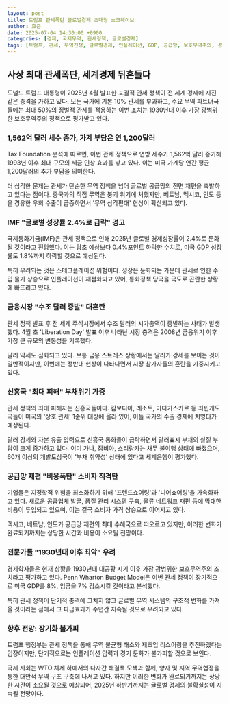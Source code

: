 ```yaml
---
layout: post
title: 트럼프 관세폭탄 글로벌경제 초대형 쇼크웨이브
author: 효준
date: 2025-07-04 14:30:00 +0900
categories: [경제, 국제무역, 관세정책, 글로벌경제]
tags: [트럼프, 관세, 무역전쟁, 글로벌경제, 인플레이션, GDP, 공급망, 보호무역주의, 경기둔화, 스테그플레이션]
---
```


## 사상 최대 관세폭탄, 세계경제 뒤흔들다

도널드 트럼프 대통령이 2025년 4월 발표한 포괄적 관세 정책이 전 세계 경제에 지진 같은 충격을 가하고 있다. 모든 국가에 기본 10% 관세를 부과하고, 주요 무역 파트너국들에는 최대 50%의 징벌적 관세를 적용하는 이번 조치는 1930년대 이후 가장 광범위한 보호무역주의 정책으로 평가받고 있다.

### 1,562억 달러 세수 증가, 가계 부담은 연 1,200달러

Tax Foundation 분석에 따르면, 이번 관세 정책으로 연방 세수가 1,562억 달러 증가해 1993년 이후 최대 규모의 세금 인상 효과를 낳고 있다. 이는 미국 가계당 연간 평균 1,200달러의 추가 부담을 의미한다.

더 심각한 문제는 관세가 단순한 무역 정책을 넘어 글로벌 공급망의 전면 재편을 촉발하고 있다는 점이다. 중국과의 직접 무역은 붕괴 위기에 처했지만, 베트남, 멕시코, 인도 등을 경유한 우회 수출이 급증하면서 '무역 삼각편대' 현상이 확산되고 있다.

### IMF "글로벌 성장률 2.4%로 급락" 경고

국제통화기금(IMF)은 관세 정책으로 인해 2025년 글로벌 경제성장률이 2.4%로 둔화될 것이라고 전망했다. 이는 당초 예상보다 0.4%포인트 하락한 수치로, 미국 GDP 성장률도 1.8%까지 하락할 것으로 예상된다.

특히 우려되는 것은 스테그플레이션 위험이다. 성장은 둔화되는 가운데 관세로 인한 수입 물가 상승으로 인플레이션이 재점화되고 있어, 통화정책 당국을 극도로 곤란한 상황에 빠뜨리고 있다.

### 금융시장 "수조 달러 증발" 대혼란

관세 정책 발표 후 전 세계 주식시장에서 수조 달러의 시가총액이 증발하는 사태가 발생했다. 4월 초 'Liberation Day' 발표 이후 나타난 시장 충격은 2008년 금융위기 이후 가장 큰 규모의 변동성을 기록했다.

달러 약세도 심화되고 있다. 보통 금융 스트레스 상황에서는 달러가 강세를 보이는 것이 일반적이지만, 이번에는 정반대 현상이 나타나면서 시장 참가자들의 혼란을 가중시키고 있다.

### 신흥국 "최대 피해" 부채위기 가중

관세 정책의 최대 피해자는 신흥국들이다. 캄보디아, 레소토, 마다가스카르 등 최빈개도국들이 미국의 '상호 관세' 1순위 대상에 올라 있어, 이들 국가의 수출 경제에 치명타가 예상된다.

달러 강세와 자본 유출 압력으로 신흥국 통화들이 급락하면서 달러표시 부채의 실질 부담이 크게 증가하고 있다. 이미 가나, 잠비아, 스리랑카는 채무 불이행 상태에 빠졌으며, 60개 이상의 개발도상국이 '부채 취약성' 상태에 있다고 세계은행이 평가했다.

### 공급망 재편 "비용폭탄" 소비자 직격탄

기업들은 지정학적 위험을 최소화하기 위해 '프렌드쇼어링'과 '니어쇼어링'을 가속화하고 있다. 새로운 공급업체 발굴, 품질 관리 시스템 구축, 물류 네트워크 재편 등에 막대한 비용이 투입되고 있으며, 이는 결국 소비자 가격 상승으로 이어지고 있다.

멕시코, 베트남, 인도가 공급망 재편의 최대 수혜국으로 떠오르고 있지만, 이러한 변화가 완료되기까지는 상당한 시간과 비용이 소요될 전망이다.

### 전문가들 "1930년대 이후 최악" 우려

경제학자들은 현재 상황을 1930년대 대공황 시기 이후 가장 광범위한 보호무역주의 조치라고 평가하고 있다. Penn Wharton Budget Model은 이번 관세 정책이 장기적으로 미국 GDP를 8%, 임금을 7% 감소시킬 것이라고 분석했다.

특히 관세 정책이 단기적 충격에 그치지 않고 글로벌 무역 시스템의 구조적 변화를 가져올 것이라는 점에서 그 파급효과가 수년간 지속될 것으로 우려되고 있다.

### 향후 전망: 장기화 불가피

트럼프 행정부는 관세 정책을 통해 무역 불균형 해소와 제조업 리쇼어링을 추진하겠다는 입장이지만, 단기적으로는 인플레이션 압력과 경기 둔화가 불가피할 것으로 보인다.

국제 사회는 WTO 체제 하에서의 다자간 해결책 모색과 함께, 양자 및 지역 무역협정을 통한 대안적 무역 구조 구축에 나서고 있다. 하지만 이러한 변화가 완료되기까지는 상당한 시간이 소요될 것으로 예상되어, 2025년 하반기까지는 글로벌 경제의 불확실성이 지속될 전망이다.